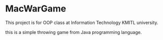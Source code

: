 # MacWarGame

This project is for OOP class at Information Technology KMITL university.

this is a simple throwing game from Java programming language.
